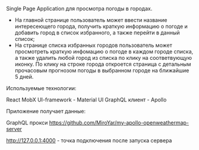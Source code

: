 Single Page Application для просмотра погоды в городах.

- На главной странице пользователь может ввести название интересeющего города, получить краткую информацию о погоде и добавить город в список избранного, а также перейти в данный список;
- На странице списка избранных городов пользователь может просмотреть краткую инфомацию о погоде в каждом городе списка, а также удалить любой город из списка по клику на соответвующую иконку. По клику на строке города откроется  страница с детальным прочасовым прогнозом погоды в выбранном городе на ближайшие 5 дней.

Используемые технологии:

React
MobX
UI-framework - Material UI
GraphQL клиент - Apollo

Приложение получает данные:

GraphQL прокси
https://github.com/MiroYar/my-apollo-openweathermap-server

http://127.0.0.1:4000 - точка подключения после запуска сервера
